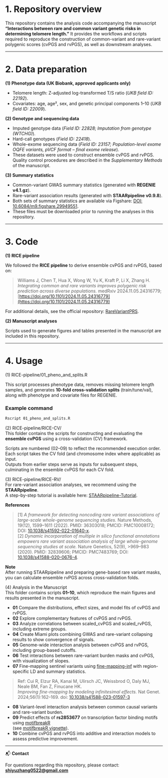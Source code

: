 # 1. Repository overview

This repository contains the analysis code accompanying the manuscript
**“Interactions between rare and common variant genetic risks in determining telomere length.”**
It provides the workflows and scripts required to reproduce the construction of common-variant and rare-variant polygenic scores (cvPGS and rvPGS), as well as downstream analyses.

---

# 2. Data preparation

**(1) Phenotype data (UK Biobank, approved applicants only)**

* Telomere length: Z-adjusted log-transformed T/S ratio (*UKB field ID: 22192*).
* Covariates: age, age², sex, and genetic principal components 1–10 (*UKB field ID: 22009*).

**(2) Genotype and sequencing data**

* Imputed genotype data (*Field ID: 22828; Imputation from genotype (WTCHG)*).
* Hard-call genotypes (*Field ID: 22418*).
* Whole-exome sequencing data (*Field ID: 23157; Population-level exome OQFE variants, pVCF format – final exome release*).
* These datasets were used to construct ensemble cvPGS and rvPGS. Quality control procedures are described in the *Supplementary Methods* of the manuscript.

**(3) Summary statistics**

* Common-variant GWAS summary statistics (generated with **REGENIE v4.1.gz**).
* Rare-variant association results (generated with **STAARpipeline v0.9.8**).
* Both sets of summary statistics are available via Figshare: [DOI: 10.6084/m9.figshare.29949551](https://doi.org/10.6084/m9.figshare.29949551).
* These files must be downloaded prior to running the analyses in this repository.

---

# 3. Code

**(1) RICE pipeline**

We followed the **RICE pipeline** to derive ensemble cvPGS and rvPGS, based on:

> Williams J, Chen T, Hua X, Wong W, Yu K, Kraft P, Li X, Zhang H.
> *Integrating common and rare variants improves polygenic risk prediction across diverse populations.*
> medRxiv 2024.11.05.24316779; [https://doi.org/10.1101/2024.11.05.24316779](https://doi.org/10.1101/2024.11.05.24316779)

For additional details, see the official repository: [RareVariantPRS](https://github.com/jwilliams10/RareVariantPRS.git).

**(2) Manuscript analyses**

Scripts used to generate figures and tables presented in the manuscript are included in this repository.

---

# 4. Usage

(1) RICE-pipeline/01_pheno_and_splits.R

This script processes phenotype data, removes missing telomere length samples, and generates **10-fold cross-validation splits** (train/tune/val), along with phenotype and covariate files for REGENIE.

### Example command

```bash
Rscript 01_pheno_and_splits.R
```

(2) RICE-pipeline/RICE-CV/  
This folder contains the scripts for constructing and evaluating the **ensemble cvPGS** using a cross-validation (CV) framework.  

Scripts are numbered (02–09) to reflect the recommended execution order.  
Each script takes the CV fold (and chromosome index where applicable) as input.  
Outputs from earlier steps serve as inputs for subsequent steps, culminating in the ensemble cvPGS for each CV fold.  

(3) RICE-pipeline/RICE-RV/  
For rare-variant association analyses, we recommend using the **STAARpipeline**.  
A step-by-step tutorial is available here: [STAARpipeline-Tutorial](https://github.com/xihaoli/STAARpipeline-Tutorial).  

**References**  
>[1] *A framework for detecting noncoding rare variant associations of large-scale whole-genome sequencing studies.* Nature Methods, 19(12), 1599–1611 (2022). PMID: 36303018; PMCID: PMC10008172; DOI: [10.1038/s41592-022-01640-x](https://doi.org/10.1038/s41592-022-01640-x).  
>[2] *Dynamic incorporation of multiple in silico functional annotations empowers rare variant association analysis of large whole-genome sequencing studies at scale.* Nature Genetics, 52(9), >969–983 (2020). PMID: 32839606; PMCID: PMC7483769; DOI: [10.1038/s41588-020-0676-4](https://doi.org/10.>1038/s41588-020-0676-4).  

**Note**  
After running STAARpipeline and preparing gene-based rare variant masks, you can calculate ensemble rvPGS across cross-validation folds.

(4) Analysis in the Manuscript  
This folder contains scripts **01–10**, which reproduce the main figures and results presented in the manuscript.  

- **01** Compare the distributions, effect sizes, and model fits of cvPGS and rvPGS.  
- **02** Explore complementary features of cvPGS and rvPGS.  
- **03** Analyze correlations between scaled_cvPGS and scaled_rvPGS, including extreme groups.  
- **04** Create Miami plots combining GWAS and rare-variant collapsing results to show convergence of signals.  
- **05** Genome-wide interaction analysis between cvPGS and rvPGS, including group-based cutoffs.  
- **06** Test interactions between rare-variant burden masks and cvPGS, with visualization of slopes.  
- **07** Fine-mapping sentinel variants using [fine-mapping-inf](https://github.com/FinucaneLab/fine-mapping-inf) with region-specific LD and summary statistics.  
>  Ref: Cui R, Elzur RA, Kanai M, Ulirsch JC, Weissbrod O, Daly MJ, Neale BM, Fan Z, Finucane HK.  
>  *Improving fine-mapping by modeling infinitesimal effects.* Nat Genet. 2024;56(1):162–169. doi: [10.1038/s41588-023-01597-3](https://doi.org/10.1038/s41588-023-01597-3) 

- **08** Variant-level interaction analysis between common causal variants and rare-variant burden.  
- **09** Predict effects of **rs2853677** on transcription factor binding motifs using [motifbreakR](https://bioconductor.org/packages/motifbreakR)  
  (see [motifbreakR vignette](https://bioconductor.org/packages/devel/bioc/vignettes/motifbreakR/inst/doc/motifbreakR-vignette.html)).  
- **10** Combine cvPGS and rvPGS into additive and interaction models to assess predictive improvement.  

---

📬 **Contact**

For questions regarding this repository, please contact: **[shiyuzhang0522@gmail.com](mailto:shiyuzhang0522@gmail.com)**
